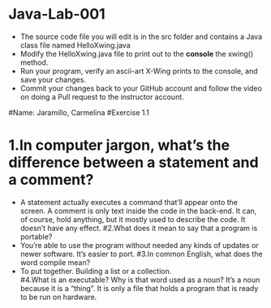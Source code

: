 # Java-Lab-001

* The source code file you will edit is in the src folder and contains a Java class file named HelloXwing.java
* Modify the HelloXwing.java file to print out to the **console** the xwing() method.
* Run your program, verify an ascii-art X-Wing prints to the console, and save your changes.
* Commit your changes back to your GitHub account and follow the video on doing a Pull request to the instructor account.

#Name: Jaramillo, Carmelina
#Exercise 1.1
# 1.In computer jargon, what’s the difference between a statement and a comment?
*	A statement actually executes a command that’ll appear onto the screen. A comment is only text inside the code in the back-end. It can, of course, hold anything, but it mostly used to describe the code. It doesn’t have any effect.
#2.What does it mean to say that a program is portable?
*	You’re able to use the program without needed any kinds of updates or newer software. It’s easier to port.
#3.In common English, what does the word compile mean?
*	To put together. Building a list or a collection.  
#4.What is an executable? Why is that word used as a noun?
		It’s a noun because it is a “thing”. It is only a file that holds a program that is ready to be run on hardware.
